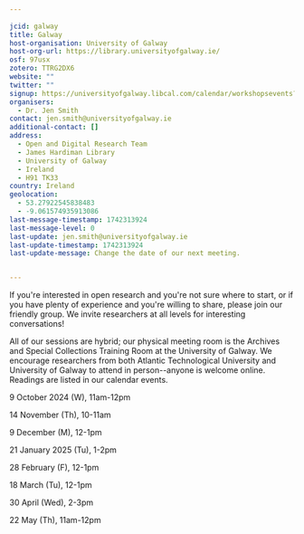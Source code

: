 ```yaml
---
    
jcid: galway
title: Galway
host-organisation: University of Galway
host-org-url: https://library.universityofgalway.ie/
osf: 97usx
zotero: TTRG2DX6
website: ""
twitter: ""
signup: https://universityofgalway.libcal.com/calendar/workshopsevents?cid=8158&t=d&d=0000-00-00&cal=8158&audience=664&ct=34756&inc=0
organisers:
  - Dr. Jen Smith
contact: jen.smith@universityofgalway.ie
additional-contact: []
address:
  - Open and Digital Research Team
  - James Hardiman Library
  - University of Galway
  - Ireland
  - H91 TK33
country: Ireland
geolocation:
  - 53.27922545838483
  - -9.061574935913086
last-message-timestamp: 1742313924
last-message-level: 0
last-update: jen.smith@universityofgalway.ie
last-update-timestamp: 1742313924
last-update-message: Change the date of our next meeting.


---
```


If you're interested in open research and you're not sure where to start, or if you have plenty of experience and you're willing to share, please join our friendly group. We invite researchers at all levels for interesting conversations!

All of our sessions are hybrid; our physical meeting room is the Archives and Special Collections Training Room at the University of Galway. We encourage researchers from both Atlantic Technological University and University of Galway to attend in person--anyone is welcome online. Readings are listed in our calendar events.

9 October 2024 (W), 11am-12pm

14 November (Th), 10-11am

9 December (M), 12-1pm

21 January 2025 (Tu), 1-2pm

28 February (F), 12-1pm

18 March (Tu), 12-1pm

30 April (Wed), 2-3pm

22 May (Th), 11am-12pm
